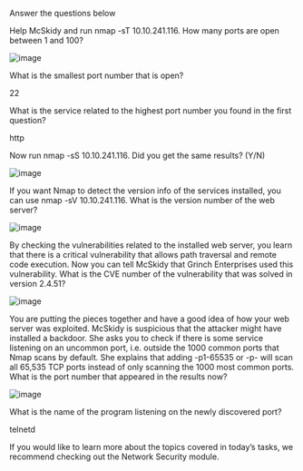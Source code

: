 Answer the questions below

Help McSkidy and run nmap -sT 10.10.241.116. How many ports are open between 1 and 100?

![image](https://user-images.githubusercontent.com/95479102/145607478-2a0be3f0-5f22-4b68-be5a-56a00a3591e0.png)

What is the smallest port number that is open?

22

What is the service related to the highest port number you found in the first question?

http

Now run nmap -sS 10.10.241.116. Did you get the same results? (Y/N)

![image](https://user-images.githubusercontent.com/95479102/145608144-bcfc30f4-c3c7-40c6-8bd6-c62450318e1e.png)

If you want Nmap to detect the version info of the services installed, you can use nmap -sV 10.10.241.116. What is the version number of the web server?

![image](https://user-images.githubusercontent.com/95479102/145608762-642a2a33-1e71-4174-8f4f-8ec6f9559cff.png)

By checking the vulnerabilities related to the installed web server, you learn that there is a critical vulnerability that allows path traversal and remote code execution. Now you can tell McSkidy that Grinch Enterprises used this vulnerability. What is the CVE number of the vulnerability that was solved in version 2.4.51?

![image](https://user-images.githubusercontent.com/95479102/145609342-d11707aa-0bb2-47b3-82d5-4492f26c77fd.png)

You are putting the pieces together and have a good idea of how your web server was exploited. McSkidy is suspicious that the attacker might have installed a backdoor. She asks you to check if there is some service listening on an uncommon port, i.e. outside the 1000 common ports that Nmap scans by default. She explains that adding -p1-65535 or -p- will scan all 65,535 TCP ports instead of only scanning the 1000 most common ports. What is the port number that appeared in the results now?

![image](https://user-images.githubusercontent.com/95479102/145614046-ee812369-9d02-4b7a-b435-5f99440fb479.png)

What is the name of the program listening on the newly discovered port?

telnetd

If you would like to learn more about the topics covered in today’s tasks, we recommend checking out the Network Security module.
